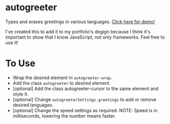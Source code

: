 # autogreeter
Types and erases greetings in various languages.
[Click here for demo!](https://ncaron.github.io/autogreeter/)

I've created this to add it to my portfolio's degign because I think it's important to show that I know JavaScript, not only frameworks. Feel free to use it!

# To Use
- Wrap the desired element in `autogreeter-wrap`.
- Add the class `autogreeter` to desired element.
- [optional] Add the class autogreeter-cursor to the same element and style it.
- [optional] Change `autogreeterSettings.greetings` to add or remove desired languages.
- [optional] Change the speed settings as required. NOTE: Speed is in milliseconds, lowering the number means faster.